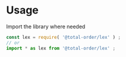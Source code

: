 # Usage

Import the library where needed
```js
const lex = require( '@total-order/lex' ) ;
// or
import * as lex from '@total-order/lex' ;
```
